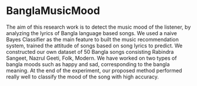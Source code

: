 # BanglaMusicMood
The aim of this research work is to detect the music
mood of the listener, by analyzing the lyrics of Bangla language
based songs. We used a naive Bayes Classifier as the main feature
to built the music recommendation system, trained the attitude
of songs based on song lyrics to predict. We constructed our
own dataset of 50 Bangla songs consisting Rabindra Sangeet,
Nazrul Geeti, Folk, Modern. We have worked on two types of
bangla moods such as happy and sad, corresponding to the bangla
meaning. At the end of the experiment, our proposed method
performed really well to classify the mood of the song with high
accuracy.

